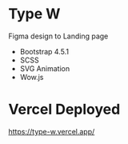 # Type W
Figma design to Landing page
- Bootstrap 4.5.1
- SCSS
- SVG Animation
- Wow.js

# Vercel Deployed
https://type-w.vercel.app/